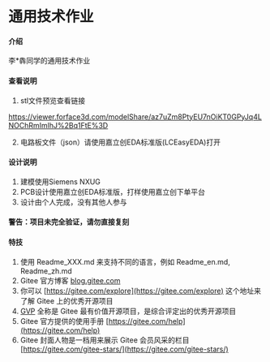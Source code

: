 # 通用技术作业

#### 介绍
李*犇同学的通用技术作业



#### 查看说明

1.  stl文件预览查看链接

https://viewer.forface3d.com/modelShare/az7uZm8PtyEU7nOiKT0GPyJq4LNOChRmImlhJ%2Bq1FtE%3D

2.  电路板文件（json）请使用嘉立创EDA标准版(LCEasyEDA)打开

#### 设计说明
1.   建模使用Siemens NXUG
2.   PCB设计使用嘉立创EDA标准版，打样使用嘉立创下单平台
3.   设计由个人完成，没有其他人参与



#### 警告：项目未完全验证，请勿直接复刻



#### 特技

1.  使用 Readme\_XXX.md 来支持不同的语言，例如 Readme\_en.md, Readme\_zh.md
2.  Gitee 官方博客 [blog.gitee.com](https://blog.gitee.com)
3.  你可以 [https://gitee.com/explore](https://gitee.com/explore) 这个地址来了解 Gitee 上的优秀开源项目
4.  [GVP](https://gitee.com/gvp) 全称是 Gitee 最有价值开源项目，是综合评定出的优秀开源项目
5.  Gitee 官方提供的使用手册 [https://gitee.com/help](https://gitee.com/help)
6.  Gitee 封面人物是一档用来展示 Gitee 会员风采的栏目 [https://gitee.com/gitee-stars/](https://gitee.com/gitee-stars/)